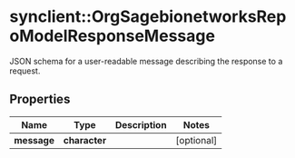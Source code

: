 # synclient::OrgSagebionetworksRepoModelResponseMessage

JSON schema for a user-readable message describing the response to a request.

## Properties
Name | Type | Description | Notes
------------ | ------------- | ------------- | -------------
**message** | **character** |  | [optional] 


